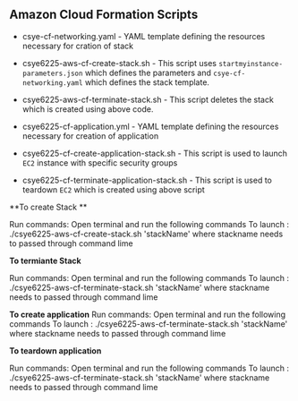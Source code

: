 ## Amazon Cloud Formation Scripts

* csye-cf-networking.yaml - YAML template defining the resources necessary for cration of stack

* csye6225-aws-cf-create-stack.sh - This script uses `startmyinstance-parameters.json` which defines the parameters and `csye-cf-networking.yaml` which defines the stack template.

* csye6225-aws-cf-terminate-stack.sh - This script deletes the stack which is created using above code.

* csye6225-cf-application.yml - YAML template defining the resources necessary for creation of application

* csye6225-cf-create-application-stack.sh - This script is used to launch `EC2` instance with specific security groups

* csye6225-cf-terminate-application-stack.sh - This script is used to teardown `EC2` which is created using above script

**To create Stack **

Run commands: Open terminal and run the following commands
To launch : ./csye6225-aws-cf-create-stack.sh 'stackName' where stackname needs to passed through command lime

**To termiante Stack**

Run commands: Open terminal and run the following commands
To launch : ./csye6225-aws-cf-terminate-stack.sh 'stackName' where stackname needs to passed through command lime

**To create application**
Run commands: Open terminal and run the following commands
To launch : ./csye6225-aws-cf-terminate-stack.sh 'stackName' where stackname needs to passed through command lime

**To teardown application**

Run commands: Open terminal and run the following commands
To launch : ./csye6225-aws-cf-terminate-stack.sh 'stackName' where stackname needs to passed through command lime


